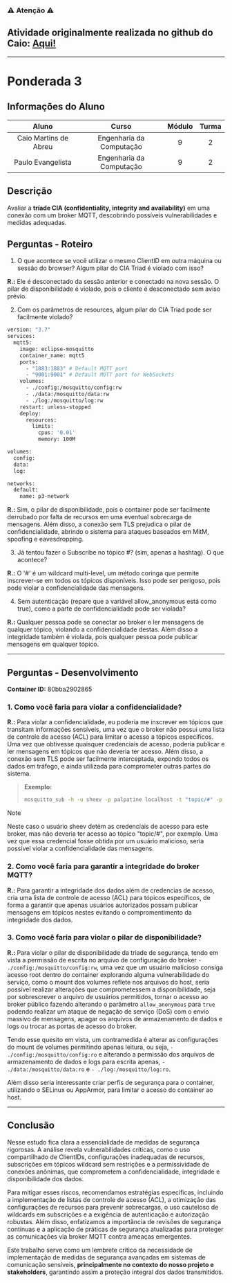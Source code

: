 ### ⚠️ Atenção ⚠️
## Atividade originalmente realizada no github do Caio: [Aqui!](https://github.com/cmtabr/M9T2-ATIVIDADES-CAIO/tree/main/ponderada_3)

--- 

# Ponderada 3
## Informações do Aluno  
Aluno | Curso | Módulo | Turma
:---: | :---: | :---: | :---:
Caio Martins de Abreu | Engenharia da Computação | 9 | 2
Paulo Evangelista | Engenharia da Computação | 9 | 2

## Descrição
Avaliar a **tríade CIA (confidentiality, integrity and availability)** em uma conexão com um broker MQTT, descobrindo possíveis vulnerabilidades e medidas adequadas.

## Perguntas - Roteiro
1. O que acontece se você utilizar o mesmo ClientID em outra máquina ou sessão do browser? Algum pilar do CIA Triad é violado com isso?

**R.:** Ele é desconectado da sessão anterior e conectado na nova sessão. O pilar de disponibilidade é violado, pois o cliente é desconectado sem aviso prévio.

2. Com os parâmetros de resources, algum pilar do CIA Triad pode ser facilmente violado?

```dockerfile
version: "3.7"
services:
  mqtt5:
    image: eclipse-mosquitto
    container_name: mqtt5
    ports:
      - "1883:1883" # Default MQTT port
      - "9001:9001" # Default MQTT port for WebSockets
    volumes:
      - ./config:/mosquitto/config:rw
      - ./data:/mosquitto/data:rw
      - ./log:/mosquitto/log:rw
    restart: unless-stopped
    deploy:
      resources:
        limits:
          cpus: '0.01'
          memory: 100M

volumes:
  config:
  data:
  log:

networks:
  default:
    name: p3-network
```

**R.:** Sim, o pilar de disponibilidade, pois o container pode ser facilmente derrubado por falta de recursos em uma eventual sobrecarga de mensagens. Além disso, a conexão sem TLS prejudica o pilar de confidencialidade, abrindo o sistema para ataques baseados em MitM, spoofing e eavesdropping.

3. Já tentou fazer o Subscribe no tópico #? (sim, apenas a hashtag). O que acontece?

**R.:** O '#' é um wildcard multi-level, um método coringa que permite inscrever-se em todos os tópicos disponíveis. Isso pode ser perigoso, pois pode violar a confidencialidade das mensagens.

4. Sem autenticação (repare que a variável allow_anonymous está como true), como a parte de confidencialidade pode ser violada?

**R.:** Qualquer pessoa pode se conectar ao broker e ler mensagens de qualquer tópico, violando a confidencialidade destas. Além disso a integridade também é violada, pois qualquer pessoa pode publicar mensagens em qualquer tópico.

---

## Perguntas - Desenvolvimento
**Container ID:** 80bba2902865

### 1. Como você faria para violar a confidencialidade?

**R.:** Para violar a confidencialidade, eu poderia me inscrever em tópicos que transitam informações sensíveis, uma vez que o broker não possui uma lista de controle de acesso (ACL) para limitar o acesso a tópicos específicos. Uma vez que obtivesse quaisquer credenciais de acesso, poderia publicar e ler mensagens em tópicos que não deveria ter acesso. Além disso, a conexão sem TLS pode ser facilmente interceptada, expondo todos os dados em tráfego, e ainda utilizada para comprometer outras partes do sistema.

> **Exemplo:**
>
> ```bash
> mosquitto_sub -h -u sheev -p palpatine localhost -t "topic/#" -p 1883
> ```

> [!NOTE]
> Neste caso o usuário sheev detém as credenciais de acesso para este broker, mas não deveria ter acesso ao tópico "topic/#", por exemplo.
> Uma vez que essa credencial fosse obtida por um usuário malicioso, seria possível violar a confidencialidade das mensagens.

### 2. Como você faria para garantir a integridade do broker MQTT?

**R.:** Para garantir a integridade dos dados além de credencias de acesso, cria uma lista de controle de acesso (ACL) para tópicos específicos, de forma a garantir que apenas usuários autorizados possam publicar mensagens em tópicos nestes evitando o compromentimento da integridade dos dados.

### 3. Como você faria para violar o pilar de disponibilidade?

**R.:** Para violar o pilar de disponibilidade da triade de segurança, tendo em vista a permissão de escrita no arquivo de configuração do broker `- ./config:/mosquitto/config:rw`, uma vez que um usuário malicioso consiga acesso root dentro do container explorando alguma vulnerabilidade do serviço, como o mount dos volumes reflete nos arquivos do host, seria possível realizar alterações que comprometessem a disponibilidade, seja por sobrescrever o arquivo de usuários permitidos, tornar o acesso ao broker público fazendo alterando o parâmetro `allow_anonymous` para `true` podendo realizar um ataque de negação de serviço (DoS) com o envio massivo de mensagens, apagar os arquivos de armazenamento de dados e logs ou trocar as portas de acesso do broker. 

Tendo esse quesito em vista, um contramedida é alterar as configurações do mount de volumes permitindo apenas leitura, ou seja, `- ./config:/mosquitto/config:ro` e alterando a permissão dos arquivos de armazenamento de dados e logs para escrita apenas, `- ./data:/mosquitto/data:ro` e `- ./log:/mosquitto/log:ro`. 

Além disso seria interessante criar perfis de segurança para o container, utilizando o SELinux ou AppArmor, para limitar o acesso do container ao host.

---

## Conclusão

Nesse estudo fica clara a essencialidade de medidas de segurança rigorosas. A análise revela vulnerabilidades críticas, como o uso compartilhado de ClientIDs, configurações inadequadas de recursos, subscrições em tópicos wildcard sem restrições e a permissividade de conexões anônimas, que comprometem a confidencialidade, integridade e disponibilidade dos dados.

Para mitigar esses riscos, recomendamos estratégias específicas, incluindo a implementação de listas de controle de acesso (ACL), a otimização das configurações de recursos para prevenir sobrecargas, o uso cauteloso de wildcards em subscrições e a exigência de autenticação e autorização robustas. Além disso, enfatizamos a importância de revisões de segurança contínuas e a aplicação de práticas de segurança atualizadas para proteger as comunicações via broker MQTT contra ameaças emergentes.

Este trabalho serve como um lembrete crítico da necessidade de implementação de medidas de segurança avançadas em sistemas de comunicação sensíveis, **principalmente no contexto do nosso projeto e stakeholders**, garantindo assim a proteção integral dos dados transmitidos.
